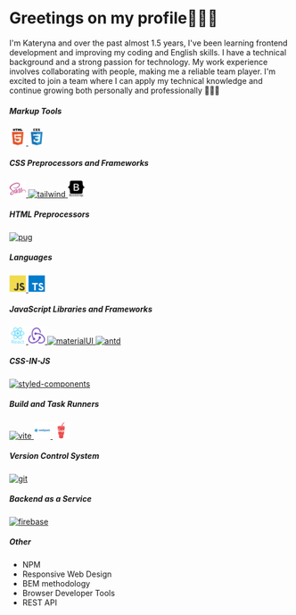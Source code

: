 
<h1>Greetings on my profile🙋🏽‍♀️ </h1>
<p>
  I'm Kateryna and over the past almost 1.5 years, I've been learning frontend development and improving my coding and English skills. I have a technical background and a strong passion for technology. My work experience involves collaborating with people, making me a reliable team player. I'm excited to join a team where I can apply my technical knowledge and continue growing both personally and professionally 👩🏽‍💻
</p>




<h5 align="left">Markup Tools</h5>
<div>
  <a href="https://www.w3.org/html/" target="_blank" rel="noreferrer"> 
    <img src="https://raw.githubusercontent.com/devicons/devicon/master/icons/html5/html5-original-wordmark.svg" alt="html5" width="30" height="30"/> 
  </a> 
  <a href="https://www.w3schools.com/css/" target="_blank" rel="noreferrer"> 
    <img src="https://raw.githubusercontent.com/devicons/devicon/master/icons/css3/css3-original-wordmark.svg" alt="css3" width="30" height="30"/> 
  </a> 
</div>

<h5 align="left">CSS Preprocessors and Frameworks</h5>
<div>
   <a href="https://sass-lang.com" target="_blank" rel="noreferrer"> 
     <img src="https://raw.githubusercontent.com/devicons/devicon/master/icons/sass/sass-original.svg" alt="sass" width="30" height="30"/> 
   </a> 
  <a href="https://tailwindcss.com/" target="_blank" rel="noreferrer"> 
    <img src="https://www.vectorlogo.zone/logos/tailwindcss/tailwindcss-icon.svg" alt="tailwind"width="30" height="30"/> 
  </a> 
  <a href="https://getbootstrap.com" target="_blank" rel="noreferrer"> 
    <img src="https://raw.githubusercontent.com/devicons/devicon/master/icons/bootstrap/bootstrap-plain-wordmark.svg" alt="bootstrap" width="30" height="30"/> 
  </a> 
</div>

<h5 align="left">HTML Preprocessors</h5>
<div>
  <a href="https://pugjs.org" target="_blank" rel="noreferrer"> 
    <img src="https://cdn.worldvectorlogo.com/logos/pug.svg" alt="pug" width="30" height="30"/> 
  </a> 
</div>

<h5 align="left">Languages</h5>
<div>
  <a href="https://developer.mozilla.org/en-US/docs/Web/JavaScript" target="_blank" rel="noreferrer"> 
    <img src="https://raw.githubusercontent.com/devicons/devicon/master/icons/javascript/javascript-original.svg" alt="javascript" width="30" height="30"/> 
  </a> 
   <a href="https://www.typescriptlang.org/" target="_blank" rel="noreferrer"> 
     <img src="https://raw.githubusercontent.com/devicons/devicon/master/icons/typescript/typescript-original.svg" alt="typescript" width="30" height="30"/> 
   </a> 
</div>

<h5 align="left">JavaScript Libraries and Frameworks</h5>
<div>
   <a href="https://reactjs.org/" target="_blank" rel="noreferrer"> 
     <img src="https://raw.githubusercontent.com/devicons/devicon/master/icons/react/react-original-wordmark.svg" alt="react" width="30" height="30"/> 
   </a> 
  <a href="https://redux.js.org" target="_blank" rel="noreferrer"> 
    <img src="https://raw.githubusercontent.com/devicons/devicon/master/icons/redux/redux-original.svg" alt="redux" width="30" height="30"/> 
  </a> 
  
   <a href="https://mui.com/material-ui/" target="_blank" rel="noreferrer"> 
     <img src="https://user-images.githubusercontent.com/25181517/189716630-fe6c084c-6c66-43af-aa49-64c8aea4a5c2.png" alt="materialUI" width="30" height="30"/> 
   </a> 
  <a href="https://ant.design/" target="_blank" rel="noreferrer"> 
    <img src="https://user-images.githubusercontent.com/25181517/190887795-99cb0921-e57f-430b-a111-e165deedaa36.png" alt="antd" width="30" height="30"/> 
  </a> 
</div>

<h5 align="left">CSS-IN-JS</h5>
<div>
    <a href="https://www.styled-components.com">
    <img alt="styled-components" src="https://raw.githubusercontent.com/styled-components/brand/master/styled-components.png" width="30" height="30" />
  </a>
</div>

<h5 align="left">Build and Task Runners</h5>
<div>
   <a href="https://vitejs.dev/" target="_blank" rel="noreferrer"> 
     <img src="https://github.com/marwin1991/profile-technology-icons/assets/62091613/b40892ef-efb8-4b0e-a6b5-d1cfc2f3fc35" alt="vite" width="30" height="30"/> 
   </a> 
   <a href="https://webpack.js.org" target="_blank" rel="noreferrer"> 
     <img src="https://raw.githubusercontent.com/devicons/devicon/d00d0969292a6569d45b06d3f350f463a0107b0d/icons/webpack/webpack-original-wordmark.svg" alt="webpack" width="30" height="30"/> 
   </a> 
   <a href="https://gulpjs.com" target="_blank" rel="noreferrer"> 
     <img src="https://raw.githubusercontent.com/devicons/devicon/master/icons/gulp/gulp-plain.svg" alt="gulp" width="30" height="30"/> 
   </a> 
</div>

<h5 align="left">Version Control System</h5>
<div>
    <a href="https://git-scm.com/" target="_blank" rel="noreferrer"> 
      <img src="https://www.vectorlogo.zone/logos/git-scm/git-scm-icon.svg" alt="git" width="30" height="30"/> 
    </a>
</div>
<h5 align="left">Backend as a Service</h5>
<div>
    <a href="https://firebase.google.com/" target="_blank" rel="noreferrer"> 
      <img src="https://www.vectorlogo.zone/logos/firebase/firebase-icon.svg" alt="firebase" width="30" height="30"/> 
    </a> 
</div>

<h5 align="left">Other</h5>
<ul>
  <li>NPM</li>
  <li>Responsive Web Design</li>
  <li>BEM methodology</li>
  <li>Browser Developer Tools</li>
  <li>REST API</li>
</ul>
